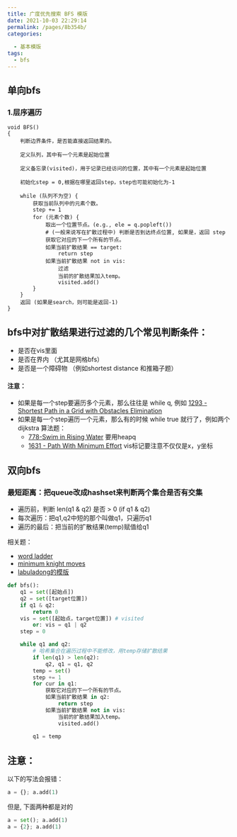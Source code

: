 ```yaml
---
title: 广度优先搜索 BFS 模版
date: 2021-10-03 22:29:14
permalink: /pages/8b354b/
categories:
  
  - 基本模版
tags:
  - bfs
---
```

## 单向bfs
### 1.层序遍历
```
void BFS()
{
    判断边界条件，是否能直接返回结果的。

    定义队列，其中有一个元素是起始位置

    定义备忘录(visited)，用于记录已经访问的位置，其中有一个元素是起始位置

    初始化step = 0,根据在哪里返回step，step也可能初始化为-1

    while (队列不为空) {
        获取当前队列中的元素个数。
        step += 1
        for (元素个数) {
            取出一个位置节点。(e.g., ele = q.popleft())
            # (一般来说写在扩散过程中) 判断是否到达终点位置, 如果是，返回 step 
            获取它对应的下一个所有的节点。
            如果当前扩散结果 == target:
                return step
            如果当前扩散结果 not in vis:
                过滤
                当前的扩散结果加入temp。
                visited.add() 
        }
    }
    返回 (如果是search，则可能是返回-1)
}
```
## bfs中对扩散结果进行过滤的几个常见判断条件：
- 是否在vis里面
- 是否在界内 （尤其是网格bfs）
- 是否是一个障碍物 （例如shortest distance 和推箱子题）

#### 注意：
- 如果是每一个step要遍历多个元素，那么往往是 while q, 例如 [1293 - Shortest Path in a Grid with Obstacles Elimination](/pages/0128c7/)
- 如果是每一个step遍历一个元素，那么有的时候 while true 就行了，例如两个dijkstra 算法题：
	- [778-Swim in Rising Water](/pages/c2e0c3/) 要用heapq
	- [1631 - Path With Minimum Effort](/pages/4197de/) vis标记要注意不仅仅是x，y坐标


## 双向bfs
### 最短距离：把queue改成hashset来判断两个集合是否有交集
- 遍历前，判断 len(q1 & q2) 是否 > 0 (if q1 & q2)
- 每次遍历：把q1,q2中短的那个叫做q1，只遍历q1
- 遍历的最后：把当前的扩散结果(temp)赋值给q1

相关题：
- [word ladder](https://emmableu.github.io/blog/pages/ea20ba/)
- [minimum knight moves](https://emmableu.github.io/blog/pages/a4eef7)
- [labuladong的模版](https://labuladong.gitbook.io/algo/mu-lu-ye/bfs-kuang-jia)
```python
def bfs():
    q1 = set([起始点])
    q2 = set([target位置])
    if q1 & q2:
        return 0
    vis = set([起始点，target位置]) # visited
        or: vis = q1 | q2
    step = 0

    while q1 and q2:
        # 哈希集合在遍历过程中不能修改，用temp存储扩散结果
        if len(q1) > len(q2):
            q2, q1 = q1, q2
        temp = set()
        step += 1 
        for cur in q1:
            获取它对应的下一个所有的节点。
            如果当前扩散结果 in q2:
                return step
            如果当前扩散结果 not in vis:
                当前的扩散结果加入temp。
                visited.add() 
        
        q1 = temp
```

## 注意：
以下的写法会报错：
```python
a = {}; a.add(1)
```
但是, 下面两种都是对的
```python
a = set(); a.add(1)
a = {2}; a.add(1)
```
